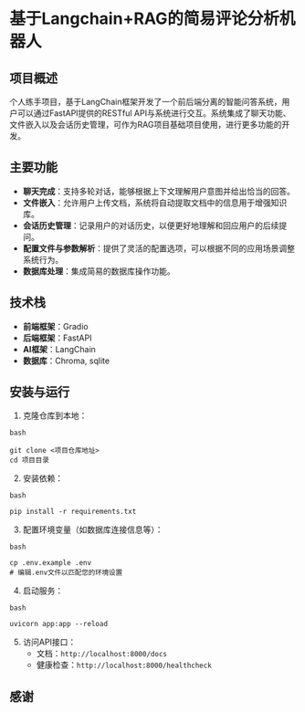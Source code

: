 # 基于Langchain+RAG的简易评论分析机器人
## 项目概述
个人练手项目，基于LangChain框架开发了一个前后端分离的智能问答系统，用户可以通过FastAPI提供的RESTful API与系统进行交互。系统集成了聊天功能、文件嵌入以及会话历史管理，可作为RAG项目基础项目使用，进行更多功能的开发。

## 主要功能
+ **聊天完成**：支持多轮对话，能够根据上下文理解用户意图并给出恰当的回答。
+ **文件嵌入**：允许用户上传文档，系统将自动提取文档中的信息用于增强知识库。
+ **会话历史管理**：记录用户的对话历史，以便更好地理解和回应用户的后续提问。
+ **配置文件与参数解析**：提供了灵活的配置选项，可以根据不同的应用场景调整系统行为。
+ **数据库处理**：集成简易的数据库操作功能。

## 技术栈
+ **前端框架**：Gradio
+ **后端框架**：FastAPI
+ **AI框架**：LangChain
+ **数据库**：Chroma, sqlite


## 安装与运行
1. 克隆仓库到本地：

```plain
bash

git clone <项目仓库地址>
cd 项目目录
```

2. 安装依赖：

```plain
bash

pip install -r requirements.txt
```

3. 配置环境变量（如数据库连接信息等）：

```plain
bash

cp .env.example .env
# 编辑.env文件以匹配您的环境设置
```

4. 启动服务：

```plain
bash

uvicorn app:app --reload
```

5. 访问API接口：
    - 文档：`http://localhost:8000/docs`
    - 健康检查：`http://localhost:8000/healthcheck`

## 感谢


